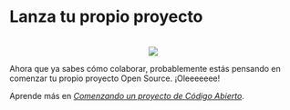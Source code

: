 # Lanza tu propio proyecto

<div align="center">
  </br>
	<img src="https://ik.imagekit.io/gdgjaen/charlas/open-source-2021/tr:h-0.7/lanza-tu-propio-proyecto_kQ6pLB26c.png" />
</div>

Ahora que ya sabes cómo colaborar, probablemente estás pensando en comenzar tu propio proyecto Open Source. ¡Oleeeeeee! 

Aprende más en [*Comenzando un proyecto de Código Abierto*](https://opensource.guide/es/starting-a-project/). 

